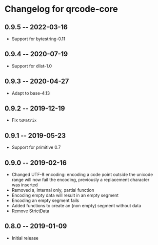 # Changelog for qrcode-core

## 0.9.5 -- 2022-03-16

* Support for bytestring-0.11

## 0.9.4 -- 2020-07-19

* Support for dlist-1.0

## 0.9.3 -- 2020-04-27

* Adapt to base-4.13

## 0.9.2 -- 2019-12-19

* Fix `toMatrix`

## 0.9.1 -- 2019-05-23

* Support for primitive 0.7

## 0.9.0 -- 2019-02-16

* Changed UTF-8 encoding: encoding a code point outside the unicode range will
  now fail the encoding, previously a replacement character was inserted
* Removed a, internal only, partial function
* Encoding empty data will result in an empty segment
* Encoding an empty segment fails
* Added functions to create an (non empty) segment without data
* Remove StrictData

## 0.8.0 -- 2019-01-09

* Initial release
